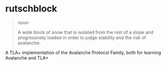 # rutschblock

> *noun*
>
> A wide block of snow that is isolated from the rest of a slope and progressively loaded in order to judge stability and the risk of avalanche.


A TLA+ implementation of the Avalanche Protocol Family, both for learning Avalanche and TLA+
